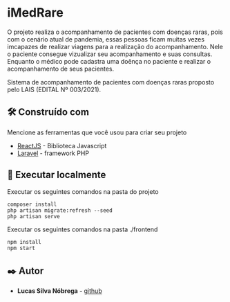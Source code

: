 # iMedRare

O projeto realiza o acompanhamento de pacientes com doenças raras, pois com o cenário atual de pandemia, essas pessoas ficam muitas vezes imcapazes de realizar viagens para a realização do acompanhamento.
Nele o paciente consegue vizualizar seu acompanhamento e suas consultas. Enquanto o médico pode cadastra uma doênça no paciente e realizar o acompanhamento de seus pacientes.

Sistema de acompanhamento de pacientes com doenças raras proposto pelo LAIS (EDITAL Nº 003/2021).
## 🛠️ Construído com

Mencione as ferramentas que você usou para criar seu projeto

* [ReactJS](https://pt-br.reactjs.org/) - Biblioteca Javascript
* [Laravel](https://laravel.com/docs/8.x) - framework PHP


## 🚀 Executar localmente

Executar os seguintes comandos na pasta do projeto
```
composer install
php artisan migrate:refresh --seed
php artisan serve
```
Executar os seguintes comandos na pasta ./frontend
```sh 
npm install
npm start
```


## ✒️ Autor

* **Lucas Silva Nóbrega** - [github](https://github.com/lucas-nobrega)
